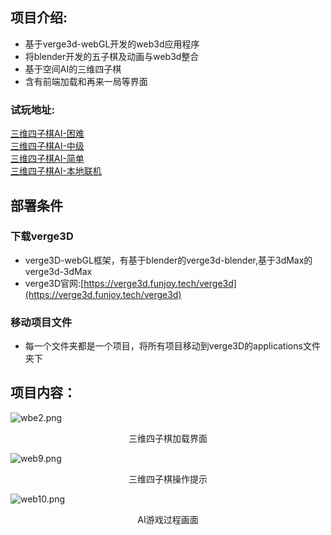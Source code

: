 ## 项目介绍:
- 基于verge3d-webGL开发的web3d应用程序
- 将blender开发的五子棋及动画与web3d整合
- 基于空间AI的三维四子棋
- 含有前端加载和再来一局等界面

### 试玩地址:
[三维四子棋AI-困难](https://f01-1309918226.file.myqcloud.com/42/2022/09/12/%E5%9B%B0%E9%9A%BE4/loading.html?x-cos-traffic-limit=819200) <br>
[三维四子棋AI-中级](https://f01-1309918226.file.myqcloud.com/42/2022/09/12/%E5%9B%B0%E9%9A%BE4/loading.html?x-cos-traffic-limit=819200) <br>
[三维四子棋AI-简单](https://f01-1309918226.file.myqcloud.com/42/2022/09/12/%E5%9B%B0%E9%9A%BE4/loading.html?x-cos-traffic-limit=819200) <br>
[三维四子棋AI-本地联机](https://f01-1309918226.file.myqcloud.com/42/2022/09/11/%E6%9C%AC%E5%9C%B01/loading.html?x-cos-traffic-limit=819200) <br>



## 部署条件
### 下载verge3D
- verge3D-webGL框架，有基于blender的verge3d-blender,基于3dMax的verge3d-3dMax
- verge3D官网:[https://verge3d.funjoy.tech/verge3d](https://verge3d.funjoy.tech/verge3d)
### 移动项目文件
- 每一个文件夹都是一个项目，将所有项目移动到verge3D的applications文件夹下

## 项目内容：
![wbe2.png](https://s2.loli.net/2022/07/01/bIhHDMVkUL2Z5Tw.png)
<p align="center">三维四子棋加载界面</p>

![web9.png](https://s2.loli.net/2022/07/01/8oAu592ghDTQMsx.png)
<p align="center">三维四子棋操作提示</p>

![web10.png](https://s2.loli.net/2022/07/01/UcNkqfzlKa5B4JV.png)
<p align="center">AI游戏过程画面</p>
